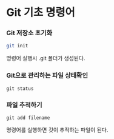 # Git 기초 명령어

### Git 저장소 초기화

```bash
git init
```

명령어 실행시 .git 폴더가 생성된다.

### Git으로 관리하는 파일 상태확인 

```text
git status
```

### 파일 추적하기 

```text
git add filename
```

명령어를 실행하면 깃이 추적하는 파일이 된다.

